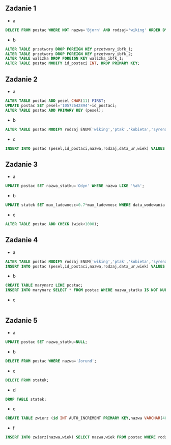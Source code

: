 ## Zadanie 1
* a
```sql
DELETE FROM postac WHERE NOT nazwa='Bjorn' AND rodzaj='wiking' ORDER BY wiek DESC LIMIT 2;
```
* b
```sql
ALTER TABLE przetwory DROP FOREIGN KEY przetwory_ibfk_1;
ALTER TABLE przetwory DROP FOREIGN KEY przetwory_ibfk_2;
ALTER TABLE walizka DROP FOREIGN KEY walizka_ibfk_1;
ALTER TABLE postac MODIFY id_postaci INT, DROP PRIMARY KEY;
```

## Zadanie 2
* a
```sql
ALTER TABLE postac ADD pesel CHAR(11) FIRST;
UPDATE postac SET pesel='10572642894'+id_postaci;
ALTER TABLE postac ADD PRIMARY KEY (pesel);
```
* b
```sql
ALTER TABLE postac MODIFY rodzaj ENUM('wiking','ptak','kobieta','syrena');
```
* c
```sql
INSERT INTO postac (pesel,id_postaci,nazwa,rodzaj,data_ur,wiek) VALUES ('10572642894'+id_postaci,9,'Gertruda Nieszczera','syrena','977-06-06',50);
```

## Zadanie 3
* a
```sql
UPDATE postac SET nazwa_statku='Odyn' WHERE nazwa LIKE '%a%';
```
* b
```sql
UPDATE statek SET max_ladownosc=0.7*max_ladownosc WHERE data_wodowania BETWEEN '1901-01-01' AND '2000-12-31';
```
* c
```sql
ALTER TABLE postac ADD CHECK (wiek<1000);
```

## Zadanie 4
* a
```sql
ALTER TABLE postac MODIFY rodzaj ENUM('wiking','ptak','kobieta','syrena','wąż');
INSERT INTO postac (pesel,id_postaci,nazwa,rodzaj,data_ur,wiek) VALUES ('10572642864'+id_postaci,10,'Loko','wąż','1022-02-02',5);
```
* b
```sql
CREATE TABLE marynarz LIKE postac;
INSERT INTO marynarz SELECT * FROM postac WHERE nazwa_statku IS NOT NULL;
```
* c
```sql

```

## Zadanie 5
* a
```sql
UPDATE postac SET nazwa_statku=NULL;
```
* b
```sql
DELETE FROM postac WHERE nazwa='Jorund';
```
* c
```sql
DELETE FROM statek;
```
* d
```sql
DROP TABLE statek;
```
* e
```sql
CREATE TABLE zwierz (id INT AUTO_INCREMENT PRIMARY KEY,nazwa VARCHAR(40),wiek INT UNSIGNED);
```
* f
```sql
INSERT INTO zwierz(nazwa,wiek) SELECT nazwa,wiek FROM postac WHERE rodzaj='ptak' OR rodzaj='wąż';
```
